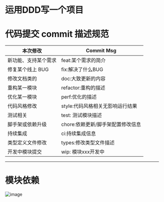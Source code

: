 # 运用DDD写一个项目

# 代码提交 commit 描述规范


| 本次修改             | Commit Msg                        |
| -------------------- | --------------------------------- |
| 新功能、支持某个需求 | feat:某个需求的简介               |
| 修复某个线上 BUG     | fix:解决了什么BUG                 |
| 修改文档类的         | doc:大致更新的内容                |
| 重构某一模块         | refactor:重构的描述               |
| 优化某一模块         | perf:优化的描述                   |
| 代码风格修改         | style:代码风格相关无影响运行结果  |
| 测试相关             | test: 测试模块描述                |
| 脚手架或依赖升级     | chore:依赖更新/脚手架配置修改信息 |
| 持续集成             | ci:持续集成信息                   |
| 类型定义文件修改     | types:修改类型文件描述            |
| 开发中模块提交       | wip: 模块xxx开发中                |



---

# 模块依赖
![image](https://user-images.githubusercontent.com/57559093/146316519-0a37b27d-4f3c-49a4-8969-2d26e6c2ceb7.png)




